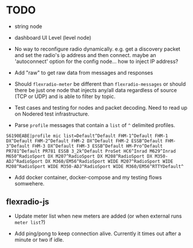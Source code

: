 # TODO

* string node

* dashboard UI Level  (level node)

* No way to reconfigure radio dynamically. e.g. get a discovery packet and set the radio's ip address and then connect. maybe an 'autoconnect' option for the config node... how to inject IP address?

* Add "raw" to get raw data from messages and responses

* Should `flexradio-meter` be different than `flexradio-messages` or should there be just one node that injects any/all data regardless of source (TCP or UDP) and is able to filter by topic. 

* Test cases and testing for nodes and packet decoding. Need to read up on Nodered test infrastructure.

* Parse `profile` messages that contain a `list` of `^` delimited profiles.

```
S6190EABE|profile mic list=Default^Default FHM-1^Default FHM-1 DX^Default FHM-2^Default FHM-2 DX^Default FHM-2 ESSB^Default FHM-3^Default FHM-3 DX^Default FHM-3 ESSB^Default HM-Pro^Default PR781^Default PR781 ESSB 3_2k^Default ProSet HC6^Inrad M629^Inrad M650^RadioSport DX M207^RadioSport DX M208^RadioSport DX M350-ADJ^RadioSport DX M360/EM56^RadioSport WIDE M207^RadioSport WIDE M208^RadioSport WIDE M350-ADJ^RadioSport WIDE M360/EM56^RTTYDefault^
```

* Add docker container, docker-compose and my testing flows somwehere.

## flexradio-js

* Update meter list when new meters are added (or when external runs `meter list`?)

* Add ping/pong to keep connection alive. Currently it times out after a minute or two if idle.
